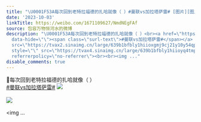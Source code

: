 ```yaml
---
title: "\U0001F53A每次回到老特拉福德的扎哈就像（ ）#曼联vs加拉塔萨雷# [图片][图片][图片]"
date: '2023-10-03'
linkTitle: https://weibo.com/1671109627/NmdNEgFAf
source: 包容万物恒河水的微博
description: "\U0001F53A每次回到老特拉福德的扎哈就像（ ）<br><a href=\"https://m.weibo.cn/search?containerid=231522type%3D1%26t%3D10%26q%3D%23%E6%9B%BC%E8%81%94vs%E5%8A%A0%E6%8B%89%E5%A1%94%E8%90%A8%E9%9B%B7%23&amp;extparam=%23%E6%9B%BC%E8%81%94vs%E5%8A%A0%E6%8B%89%E5%A1%94%E8%90%A8%E9%9B%B7%23\"
  data-hide=\"\"><span class=\"surl-text\">#曼联vs加拉塔萨雷#</span></a> <img style=\"\"
  src=\"https://tvax2.sinaimg.cn/large/639b1bfbly1hiioxgmj9cj21y10y54qp.jpg\" referrerpolicy=\"no-referrer\"><br><br><img
  style=\"\" src=\"https://tvax4.sinaimg.cn/large/639b1bfbly1hiioyq4tmpj21xw11s4qp.jpg\"
  referrerpolicy=\"no-referrer\"><br><br><img ..."
disable_comments: true
---
```

🔺每次回到老特拉福德的扎哈就像（ ）<br><a href="https://m.weibo.cn/search?containerid=231522type%3D1%26t%3D10%26q%3D%23%E6%9B%BC%E8%81%94vs%E5%8A%A0%E6%8B%89%E5%A1%94%E8%90%A8%E9%9B%B7%23&amp;extparam=%23%E6%9B%BC%E8%81%94vs%E5%8A%A0%E6%8B%89%E5%A1%94%E8%90%A8%E9%9B%B7%23" data-hide=""><span class="surl-text">#曼联vs加拉塔萨雷#</span></a> <img style="" src="https://tvax2.sinaimg.cn/large/639b1bfbly1hiioxgmj9cj21y10y54qp.jpg" referrerpolicy="no-referrer"><br><br><img style="" src="https://tvax4.sinaimg.cn/large/639b1bfbly1hiioyq4tmpj21xw11s4qp.jpg" referrerpolicy="no-referrer"><br><br><img ...